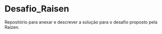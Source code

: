 # Desafio_Raisen
Repositório para anexar e descrever a solução para o desafio proposto pela Raízen.
